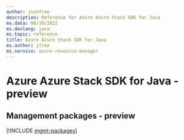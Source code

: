 ```yaml
---
author: joshfree
description: Reference for Azure Azure Stack SDK for Java
ms.data: 08/19/2022
ms.devlang: java
ms.topic: reference
title: Azure Azure Stack SDK for Java
ms.author: jfree
ms.service: azure-resource-manager
---
```

# Azure Azure Stack SDK for Java - preview

## Management packages - preview
[!INCLUDE [mgmt-packages](azure-stack-mgmt-index.md)]